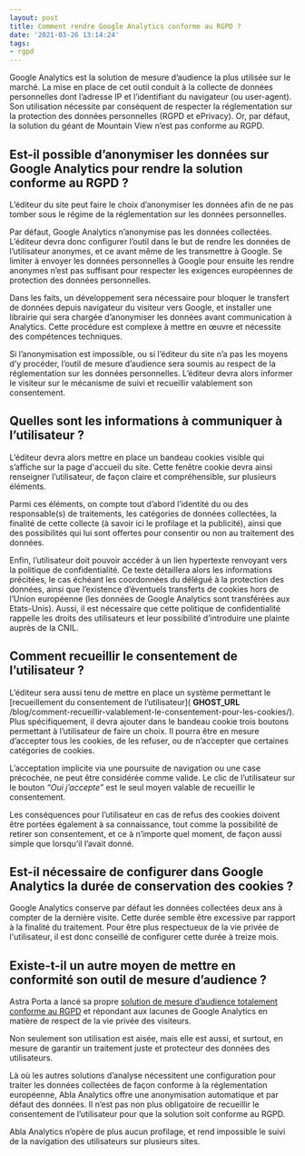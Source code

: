 ```yaml
---
layout: post
title: Comment rendre Google Analytics conforme au RGPD ?
date: '2021-03-26 13:14:24'
tags:
- rgpd
---
```


Google Analytics est la solution de mesure d’audience la plus utilisée sur le marché. La mise en place de cet outil conduit à la collecte de données personnelles dont l’adresse IP et l’identifiant du navigateur (ou user-agent). Son utilisation nécessite par conséquent de respecter la réglementation sur la protection des données personnelles (RGPD et ePrivacy). Or, par défaut, la solution du géant de Mountain View n’est pas conforme au RGPD.

## Est-il possible d’anonymiser les données sur Google Analytics pour rendre la solution conforme au RGPD ?

L’éditeur du site peut faire le choix d’anonymiser les données afin de ne pas tomber sous le régime de la réglementation sur les données personnelles.

Par défaut, Google Analytics n’anonymise pas les données collectées. L’éditeur devra donc configurer l’outil dans le but de rendre les données de l’utilisateur anonymes, et ce avant même de les transmettre à Google. Se limiter à envoyer les données personnelles à Google pour ensuite les rendre anonymes n’est pas suffisant pour respecter les exigences européennes de protection des données personnelles.

Dans les faits, un développement sera nécessaire pour bloquer le transfert de données depuis navigateur du visiteur vers Google, et installer une librairie qui sera chargée d’anonymiser les données avant communication à Analytics. Cette procédure est complexe à mettre en œuvre et nécessite des compétences techniques.

Si l’anonymisation est impossible, ou si l’éditeur du site n’a pas les moyens d’y procéder, l’outil de mesure d’audience sera soumis au respect de la réglementation sur les données personnelles. L’éditeur devra alors informer le visiteur sur le mécanisme de suivi et recueillir valablement son consentement.

## Quelles sont les informations à communiquer à l’utilisateur ?

L’éditeur devra alors mettre en place un bandeau cookies visible qui s’affiche sur la page d'accueil du site. Cette fenêtre cookie devra ainsi renseigner l’utilisateur, de façon claire et compréhensible, sur plusieurs éléments.

Parmi ces éléments, on compte tout d’abord l’identité du ou des responsable(s) de traitements, les catégories de données collectées, la finalité de cette collecte (à savoir ici le profilage et la publicité), ainsi que des possibilités qui lui sont offertes pour consentir ou non au traitement des données.

Enfin, l’utilisateur doit pouvoir accéder à un lien hypertexte renvoyant vers la politique de confidentialité. Ce texte détaillera alors les informations précitées, le cas échéant les coordonnées du délégué à la protection des données, ainsi que l’existence d’éventuels transferts de cookies hors de l’Union européenne (les données de Google Analytics sont transférées aux Etats-Unis). Aussi, il est nécessaire que cette politique de confidentialité rappelle les droits des utilisateurs et leur possibilité d’introduire une plainte auprès de la CNIL.

## Comment recueillir le consentement de l’utilisateur ?

L’éditeur sera aussi tenu de mettre en place un système permettant le [recueillement du consentement de l’utilisateur]( __GHOST_URL__ /blog/comment-recueillir-valablement-le-consentement-pour-les-cookies/). Plus spécifiquement, il devra ajouter dans le bandeau cookie trois boutons permettant à l’utilisateur de faire un choix. Il pourra être en mesure d’accepter tous les cookies, de les refuser, ou de n’accepter que certaines catégories de cookies.

L’acceptation implicite via une poursuite de navigation ou une case précochée, ne peut être considérée comme valide. Le clic de l’utilisateur sur le bouton _“Oui j’accepte”_ est le seul moyen valable de recueillir le consentement.

Les conséquences pour l’utilisateur en cas de refus des cookies doivent être portées également à sa connaissance, tout comme la possibilité de retirer son consentement, et ce à n’importe quel moment, de façon aussi simple que lorsqu’il l’avait donné.

## Est-il nécessaire de configurer dans Google Analytics la durée de conservation des cookies ?

Google Analytics conserve par défaut les données collectées deux ans à compter de la dernière visite. Cette durée semble être excessive par rapport à la finalité du traitement. Pour être plus respectueux de la vie privée de l'utilisateur, il est donc conseillé de configurer cette durée à treize mois.

## Existe-t-il un autre moyen de mettre en conformité son outil de mesure d’audience ?

Astra Porta a lancé sa propre [solution de mesure d’audience totalement conforme au RGPD](https://abla.io/) et répondant aux lacunes de Google Analytics en matière de respect de la vie privée des visiteurs.

Non seulement son utilisation est aisée, mais elle est aussi, et surtout, en mesure de garantir un traitement juste et protecteur des données des utilisateurs.

Là où les autres solutions d’analyse nécessitent une configuration pour traiter les données collectées de façon conforme à la réglementation européenne, Abla Analytics offre une anonymisation automatique et par défaut des données. Il n’est pas non plus obligatoire de recueillir le consentement de l’utilisateur pour que la solution soit conforme au RGPD.

Abla Analytics n’opère de plus aucun profilage, et rend impossible le suivi de la navigation des utilisateurs sur plusieurs sites.

